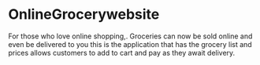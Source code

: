 # OnlineGrocerywebsite
For those who love online shopping,.
 Groceries can now be sold online and even be delivered to you
 this is the application that has the grocery list and prices
  allows customers to add to cart and pay as they await delivery.

